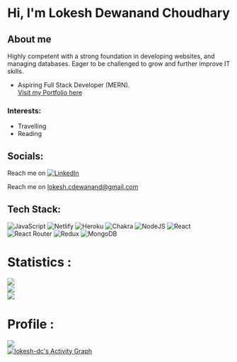 # Hi, I'm Lokesh Dewanand Choudhary 
## About me
Highly competent with a strong foundation in developing
websites, and managing databases. Eager to be challenged
to grow and further improve IT skills.
- Aspiring Full Stack Developer (MERN). <br />
<a target="_blank" href="https://lokesh-dc.github.io/"> Visit my Portfolio here </a>
### Interests:
  - Travelling
  - Reading
## Socials:
Reach me on [![LinkedIn](https://img.shields.io/badge/LinkedIn-%230077B5.svg?logo=linkedin&logoColor=white)](https://linkedin.com/in/lokesh-dc) <br />

Reach me on <a href="mailto:lokesh.cdewanand@gmail.com"> lokesh.cdewanand@gmail.com </a> <br />



## Tech Stack:
![JavaScript](https://img.shields.io/badge/javascript-%23323330.svg?style=for-the-badge&logo=javascript&logoColor=%23F7DF1E) 
![Netlify](https://img.shields.io/badge/netlify-%23000000.svg?style=for-the-badge&logo=netlify&logoColor=#00C7B7) 
![Heroku](https://img.shields.io/badge/heroku-%23430098.svg?style=for-the-badge&logo=heroku&logoColor=white) 
![Chakra](https://img.shields.io/badge/chakra-%234ED1C5.svg?style=for-the-badge&logo=chakraui&logoColor=white) 
![NodeJS](https://img.shields.io/badge/node.js-6DA55F?style=for-the-badge&logo=node.js&logoColor=white) 
![React](https://img.shields.io/badge/react-%2320232a.svg?style=for-the-badge&logo=react&logoColor=%2361DAFB) 
![React Router](https://img.shields.io/badge/React_Router-CA4245?style=for-the-badge&logo=react-router&logoColor=white) 
![Redux](https://img.shields.io/badge/redux-%23593d88.svg?style=for-the-badge&logo=redux&logoColor=white) 
![MongoDB](https://img.shields.io/badge/MongoDB-%234ea94b.svg?style=for-the-badge&logo=mongodb&logoColor=white)

# Statistics :
![](https://github-readme-stats.vercel.app/api?username=lokesh-dc&theme=dark&hide_border=false&include_all_commits=false&count_private=false) <br />
![](https://github-readme-streak-stats.herokuapp.com/?user=lokesh-dc&theme=dark&hide_border=false)<br/>
![](https://github-readme-stats.vercel.app/api/top-langs/?username=lokesh-dc&theme=dark&hide_border=false&include_all_commits=false&count_private=false&layout=compact)<br />

# Profile : <br/>
[![](https://visitcount.itsvg.in/api?id=lokesh-dc&icon=0&color=0)](https://visitcount.itsvg.in)
<br/>
<a href="https://github.com/lokesh-dc/github-readme-activity-graph">
  <img alt="lokesh-dc's Activity Graph" src="https://activity-graph.herokuapp.com/graph?username=lokesh-dc&bg_color=0D1117&color=5BCDEC&line=5BCDEC&point=FFFFFF&hide_border=true" />
</a>
<br/>
